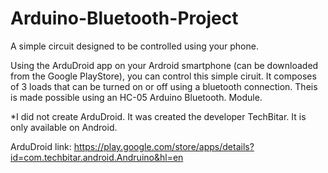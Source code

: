 # Arduino-Bluetooth-Project
A simple circuit designed to be controlled using your phone.

Using the ArduDroid app on your Ardroid smartphone (can be downloaded from the Google PlayStore), you can control this simple ciruit. It composes of 3 loads that can be turned on or off using a bluetooth connection. Theis is made possible using an HC-05 Arduino Bluetooth. Module.

*I did not create ArduDroid. It was created the developer TechBitar. It is only available on Android.

ArduDroid link: https://play.google.com/store/apps/details?id=com.techbitar.android.Andruino&hl=en
